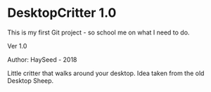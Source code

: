 DesktopCritter 1.0
==================

This is my first Git project - so school me on what I need to do.

Ver 1.0

Author: HaySeed - 2018


Little critter that walks around your desktop. Idea taken from the old Desktop Sheep.

